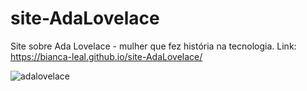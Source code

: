 # site-AdaLovelace
Site sobre Ada Lovelace - mulher que fez história na tecnologia.
Link: https://bianca-leal.github.io/site-AdaLovelace/

![adalovelace](https://user-images.githubusercontent.com/106701388/206706999-3e45d229-3a36-4174-9060-a43958109651.png)
